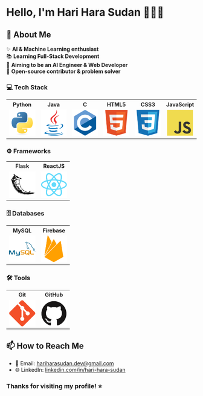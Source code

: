 # Hello, I'm Hari Hara Sudan 👨🏻‍💻

###

## 🌱 About Me

✨ **AI & Machine Learning enthusiast**  
📚 **Learning Full-Stack Development**  
🎯 **Aiming to be an AI Engineer & Web Developer**  
🎲 **Open-source contributor & problem solver**

###

### 💻 Tech Stack

<table style="width: 100%; table-layout: fixed;">
  <tr align="center">
    <th>Python</th>
    <th>Java</th>
    <th>C</th>
    <th>HTML5</th>
    <th>CSS3</th>
    <th>JavaScript</th>
  </tr>
  <tr align="center">
    <td><img src="https://github.com/devicons/devicon/blob/master/icons/python/python-original.svg" title="Python" alt="Python" height="70" width="70" /></td>
    <td><img src="https://github.com/devicons/devicon/blob/master/icons/java/java-original.svg" title="Java" alt="Java" height="70" width="70" /></td>
    <td><img src="https://github.com/devicons/devicon/blob/master/icons/c/c-original.svg" title="C" alt="C" height="70" width="70" /></td>
    <td><img src="https://github.com/devicons/devicon/blob/master/icons/html5/html5-original.svg" title="HTML5" alt="HTML5" height="70" width="70" /></td>
    <td><img src="https://github.com/devicons/devicon/blob/master/icons/css3/css3-original.svg" title="CSS3" alt="CSS3" height="70" width="70" /></td>
    <td><img src="https://github.com/devicons/devicon/blob/master/icons/javascript/javascript-original.svg" title="JavaScript" alt="JavaScript" height="70" width="70" /></td>
  </tr>
</table>

###

### ⚙️ Frameworks

<table style="width: 100%; table-layout: fixed;">
  <tr align="center">
    <th>Flask</th>
    <th>ReactJS</th>
  </tr>
  <tr align="center">
    <td><img src="https://github.com/devicons/devicon/blob/master/icons/flask/flask-original.svg" title="Flask" alt="Flask" height="70" width="70" /></td>
    <td><img src="https://github.com/devicons/devicon/blob/master/icons/react/react-original.svg" title="ReactJS" alt="ReactJS" height="70" width="70" /></td>
  </tr>
</table>

###

### 🗄️ Databases

<table style="width: 100%; table-layout: fixed;">
  <tr align="center">
    <th>MySQL</th>
    <th>Firebase</th>
  </tr>
  <tr align="center">
    <td><img src="https://github.com/devicons/devicon/blob/master/icons/mysql/mysql-original-wordmark.svg" title="MySQL" alt="MySQL" height="70" width="70" /></td>
    <td><img src="https://github.com/devicons/devicon/blob/master/icons/firebase/firebase-plain.svg" title="Firebase" alt="Firebase" height="70" width="70" /></td>
  </tr>
</table>

###

### 🛠️ Tools

<table style="width: 100%; table-layout: fixed;">
  <tr align="center">
    <th>Git</th>
    <th>GitHub</th>
  </tr>
  <tr align="center">
    <td><img src="https://github.com/devicons/devicon/blob/master/icons/git/git-original.svg" title="Git" alt="Git" height="70" width="70" /></td>
    <td><img src="https://github.com/devicons/devicon/blob/master/icons/github/github-original.svg" title="GitHub" alt="GitHub" height="70" width="70" /></td>
  </tr>
</table>

###

## 📫 How to Reach Me

- 📧 Email: [hariharasudan.dev@gmail.com](mailto:hariharasudan.dev@gmail.com)
- 🌐 LinkedIn: [linkedin.com/in/hari-hara-sudan](https://www.linkedin.com/in/hari-hara-sudan/)

###

### Thanks for visiting my profile! ⭐
